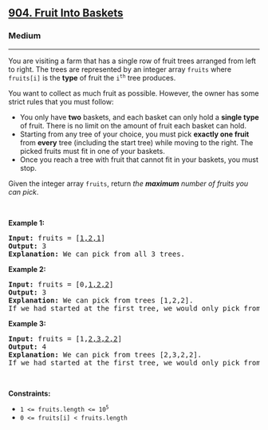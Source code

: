 <h2><a href="https://leetcode.com/problems/fruit-into-baskets/">904. Fruit Into Baskets</a></h2><h3>Medium</h3><hr><div><p>You are visiting a farm that has a single row of fruit trees arranged from left to right. The trees are represented by an integer array <code style="">fruits</code> where <code style="">fruits[i]</code> is the <strong style="">type</strong> of fruit the <code style="">i<sup style="">th</sup></code> tree produces.</p>

<p>You want to collect as much fruit as possible. However, the owner has some strict rules that you must follow:</p>

<ul>
	<li>You only have <strong style="">two</strong> baskets, and each basket can only hold a <strong style="">single type</strong> of fruit. There is no limit on the amount of fruit each basket can hold.</li>
	<li>Starting from any tree of your choice, you must pick <strong style="">exactly one fruit</strong> from <strong style="">every</strong> tree (including the start tree) while moving to the right. The picked fruits must fit in one of your baskets.</li>
	<li style="">Once you reach a tree with fruit that cannot fit in your baskets, you must stop.</li>
</ul>

<p style="">Given the integer array <code style="">fruits</code>, return <em style="">the <strong>maximum</strong> number of fruits you can pick</em>.</p>

<p style="">&nbsp;</p>
<p style=""><strong>Example 1:</strong></p>

<pre style=""><strong style="">Input:</strong> fruits = [<u style="">1,2,1</u>]
<strong style="">Output:</strong> 3
<strong style="">Explanation:</strong> We can pick from all 3 trees.
</pre>

<p style=""><strong>Example 2:</strong></p>

<pre style=""><strong style="">Input:</strong> fruits = [0,<u style="">1,2,2</u>]
<strong style="">Output:</strong> 3
<strong style="">Explanation:</strong> We can pick from trees [1,2,2].
If we had started at the first tree, we would only pick from trees [0,1].
</pre>

<p style=""><strong>Example 3:</strong></p>

<pre style=""><strong style="">Input:</strong> fruits = [1,<u style="">2,3,2,2</u>]
<strong style="">Output:</strong> 4
<strong style="">Explanation:</strong> We can pick from trees [2,3,2,2].
If we had started at the first tree, we would only pick from trees [1,2].
</pre>

<p style="">&nbsp;</p>
<p style=""><strong>Constraints:</strong></p>

<ul>
	<li style=""><code style="">1 &lt;= fruits.length &lt;= 10<sup style="">5</sup></code></li>
	<li style=""><code style="">0 &lt;= fruits[i] &lt; fruits.length</code></li>
</ul>
</div>